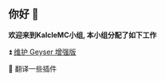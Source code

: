 ## 你好 👋

**欢迎来到KalcleMC小组, 本小组分配了如下工作**


⏫ [维护 Geyser 增强版](https://github.com/KNCraft/Geyser)

📃 翻译一些插件
